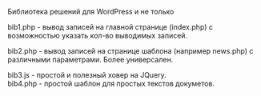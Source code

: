 Библиотека решений для WordPress и не только

bib1.php - вывод записей на главной странице (index.php)
           с возможностью указать кол-во выводимых записей.
		   
bib2.php - вывод записей на странице шаблона (например news.php)
           с различными параметрами. Более универсален.	  

bib3.js - простой и полезный ховер на JQuery.	
bib4.php - простой шаблон для простых текстов докуметов. 	   